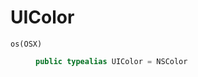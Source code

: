 # UIColor

<dl>
<dt><code>os(OSX)</code></dt>
<dd>

``` swift
public typealias UIColor = NSColor
```

</dd>
</dl>
